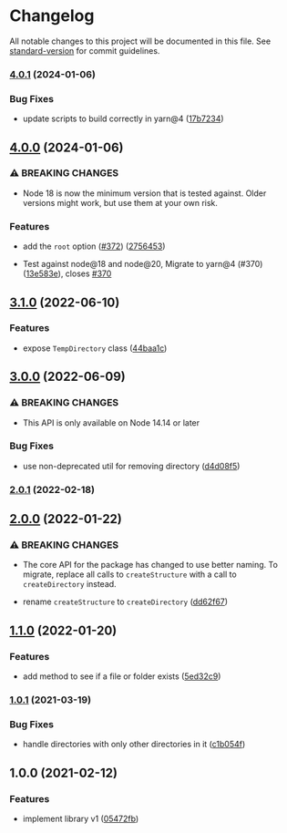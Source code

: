 # Changelog

All notable changes to this project will be documented in this file. See [standard-version](https://github.com/conventional-changelog/standard-version) for commit guidelines.

### [4.0.1](https://github.com/alexlafroscia/file-fixture-factory/compare/v4.0.0...v4.0.1) (2024-01-06)

### Bug Fixes

- update scripts to build correctly in yarn@4 ([17b7234](https://github.com/alexlafroscia/file-fixture-factory/commit/17b7234b6c080bab96a606eea98ce79cf123e34e))

## [4.0.0](https://github.com/alexlafroscia/file-fixture-factory/compare/v3.1.0...v4.0.0) (2024-01-06)

### ⚠ BREAKING CHANGES

- Node 18 is now the minimum version that is tested against. Older versions might work, but use them at your own risk.

### Features

- add the `root` option ([#372](https://github.com/alexlafroscia/file-fixture-factory/issues/372)) ([2756453](https://github.com/alexlafroscia/file-fixture-factory/commit/27564537cca101de733c819dcd635c58985818e6))

- Test against node@18 and node@20, Migrate to yarn@4 (#370) ([13e583e](https://github.com/alexlafroscia/file-fixture-factory/commit/13e583e63fa409723b8efd098dd75bd5a01e9c19)), closes [#370](https://github.com/alexlafroscia/file-fixture-factory/issues/370)

## [3.1.0](https://github.com/alexlafroscia/file-fixture-factory/compare/v3.0.0...v3.1.0) (2022-06-10)

### Features

- expose `TempDirectory` class ([44baa1c](https://github.com/alexlafroscia/file-fixture-factory/commit/44baa1cf00287b128fc19ed1ef533718bbffd7e9))

## [3.0.0](https://github.com/alexlafroscia/file-fixture-factory/compare/v2.0.1...v3.0.0) (2022-06-09)

### ⚠ BREAKING CHANGES

- This API is only available on Node 14.14 or later

### Bug Fixes

- use non-deprecated util for removing directory ([d4d08f5](https://github.com/alexlafroscia/file-fixture-factory/commit/d4d08f52ba0d4d1d16eef1b04ab61ef7e0d6469d))

### [2.0.1](https://github.com/alexlafroscia/file-fixture-factory/compare/v2.0.0...v2.0.1) (2022-02-18)

## [2.0.0](https://github.com/alexlafroscia/ripgrep-js/compare/v1.1.0...v2.0.0) (2022-01-22)

### ⚠ BREAKING CHANGES

- The core API for the package has changed to use better naming. To migrate, replace all calls to `createStructure` with a call to `createDirectory` instead.

- rename `createStructure` to `createDirectory` ([dd62f67](https://github.com/alexlafroscia/ripgrep-js/commit/dd62f67ca6bd631928a460b00621a0e072986edb))

## [1.1.0](https://github.com/alexlafroscia/ripgrep-js/compare/v1.0.1...v1.1.0) (2022-01-20)

### Features

- add method to see if a file or folder exists ([5ed32c9](https://github.com/alexlafroscia/ripgrep-js/commit/5ed32c983e89a1ea6bb34b7779e9d17e17f84087))

### [1.0.1](https://github.com/alexlafroscia/ripgrep-js/compare/v1.0.0...v1.0.1) (2021-03-19)

### Bug Fixes

- handle directories with only other directories in it ([c1b054f](https://github.com/alexlafroscia/ripgrep-js/commit/c1b054fa99a46d7501f1745e821689f10bd62518))

## 1.0.0 (2021-02-12)

### Features

- implement library v1 ([05472fb](https://github.com/alexlafroscia/ripgrep-js/commit/05472fb8a176a132d10fd7f8b76502e105060da7))
